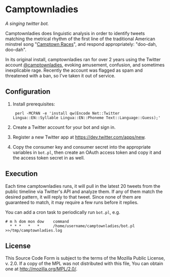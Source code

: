 # Camptownladies

_A singing twitter bot._

Camptownladies does linguistic analysis in order to identify tweets matching the metrical rhythm of the first line of the traditional American minstrel song "[Camptown Races](http://en.wikipedia.org/wiki/Camptown_Races)", and respond appropriately: "doo-dah, doo-dah".

In its original install, camptownladies ran for over 2 years using the Twitter account [@camptownladies](http://twitter.com/camptownladies), evoking amusement, confusion, and sometimes inexplicable rage. Recently the account was flagged as spam and threatened with a ban, so I've taken it out of service.

## Configuration

1. Install prerequisites:

        perl -MCPAN -e 'install qw(Encode Net::Twitter Lingua::EN::Syllable Lingua::EN::Phoneme Text::Language::Guess);'

2. Create a Twitter account for your bot and sign in.

3. Register a new Twitter app at https://dev.twitter.com/apps/new.

4. Copy the consumer key and consumer secret into the appropriate variables in `bot.pl`, then create an OAuth access token and copy it and the access token secret in as well. 

## Execution

Each time camptownladies runs, it will pull in the latest 20 tweets from the public timeline via Twitter's API and analyze them. If any of them match the desired pattern, it will reply to that tweet. Since none of them are guaranteed to match, it may require a few runs before it replies.

You can add a cron task to periodically run `bot.pl`, e.g.

    # m h dom mon dow    command
      * * *   *   *      /home/username/camptownladies/bot.pl >>/tmp/camptownladies.log

## License

This Source Code Form is subject to the terms of the Mozilla Public License, v. 2.0. If a copy of the MPL was not distributed with this file, You can obtain one at http://mozilla.org/MPL/2.0/.
